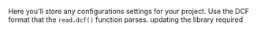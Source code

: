 Here you'll store any configurations settings for your project. Use the DCF format that the `read.dcf()` function parses.
updating the library required
